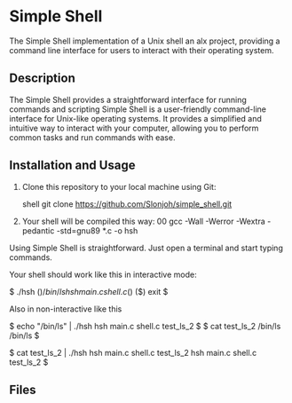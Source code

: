 # Simple Shell

The Simple Shell implementation of a Unix shell an alx project, providing a command line interface for users to interact with their operating system.

## Description

The Simple Shell provides a straightforward interface for running commands and scripting
Simple Shell is a user-friendly command-line interface for Unix-like operating systems.
It provides a simplified and intuitive way to interact with your computer, allowing you to perform common tasks and run commands with ease.

## Installation and Usage

1. Clone this repository to your local machine using Git:

   shell
   git clone https://github.com/Slonjoh/simple_shell.git



2. Your shell will be compiled this way:
00
gcc -Wall -Werror -Wextra -pedantic -std=gnu89 *.c -o hsh

Using Simple Shell is straightforward. Just open a terminal and start typing commands.

Your shell should work like this in interactive mode:

$ ./hsh
($) /bin/ls
hsh main.c shell.c
($)
($) exit
$

Also in non-interactive like this

$ echo "/bin/ls" | ./hsh
hsh main.c shell.c test_ls_2
$
$ cat test_ls_2
/bin/ls
/bin/ls
$

$ cat test_ls_2 | ./hsh
hsh main.c shell.c test_ls_2
hsh main.c shell.c test_ls_2
$

## Files
